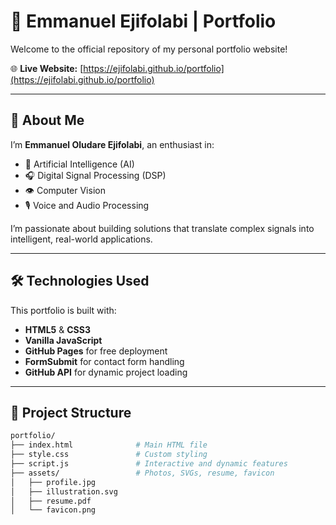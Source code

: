 # 💼 Emmanuel Ejifolabi | Portfolio

Welcome to the official repository of my personal portfolio website!

🌐 **Live Website:** [https://ejifolabi.github.io/portfolio](https://ejifolabi.github.io/portfolio)

---

## 👋 About Me

I’m **Emmanuel Oludare Ejifolabi**, an enthusiast in:

- 🎯 Artificial Intelligence (AI)
- 🎧 Digital Signal Processing (DSP)
- 👁️ Computer Vision
- 🎙️ Voice and Audio Processing

I’m passionate about building solutions that translate complex signals into intelligent, real-world applications.

---

## 🛠️ Technologies Used

This portfolio is built with:

- **HTML5** & **CSS3**
- **Vanilla JavaScript**
- **GitHub Pages** for free deployment
- **FormSubmit** for contact form handling
- **GitHub API** for dynamic project loading

---

## 📁 Project Structure

```bash
portfolio/
├── index.html              # Main HTML file
├── style.css               # Custom styling
├── script.js               # Interactive and dynamic features
├── assets/                 # Photos, SVGs, resume, favicon
│   ├── profile.jpg
│   ├── illustration.svg
│   ├── resume.pdf
│   └── favicon.png
